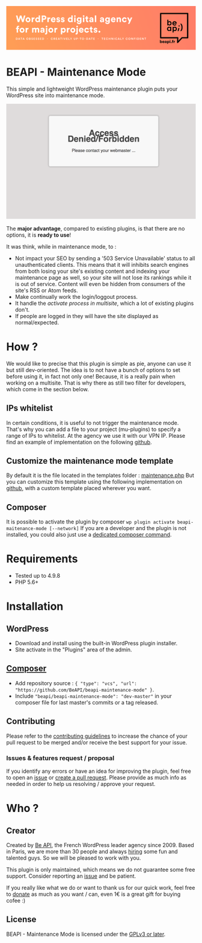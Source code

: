 <a href="https://beapi.fr">![Be API Github Banner](.wordpress.org/banner-github.png)</a>

# BEAPI - Maintenance Mode

This simple and lightweight WordPress maintenance plugin puts your WordPress site into maintenance mode.

![BEAPI - Maintenance Mode](.wordpress.org/screenshot-1.jpg)

The <b>major advantage</b>, compared to existing plugins, is that there are no options, it is <b>ready to use</b>!

It was think, while in maintenance mode, to :
- Not impact your SEO by sending a '503 Service Unavailable' status to all unauthenticated clients. This means that it will inhibits search engines from both losing your site's existing content and indexing your maintenance page as well, so your site will not lose its rankings while it is out of service. Content will even be hidden from consumers of the site's RSS or Atom feeds.
- Make continually work the login/loggout process.
- It handle the *activate process in multisite*, which a lot of existing plugins don't.
- If people are logged in they will have the site displayed as normal/expected.

# How ?

We would like to precise that this plugin is simple as pie, anyone can use it but still dev-oriented. The idea is to not have a bunch of options to set before using it, in fact not only one! Because, it is a really pain when working on a multisite.
That is why there as still two filter for developers, which come in the section below.

## IPs whitelist

In certain conditions, it is useful to not trigger the maintenance mode. That's why you can add a file to your project (mu-plugins) to specify a range of IPs to whitelist. At the agency we use it with our VPN IP.
Please find an example of implementation on the following [github](https://github.com/BeAPI/bea-plugin-defaults/blob/master/default-beapi-maintenance-mode.php).

## Customize the maintenance mode template

By default it is the file located in the templates folder : [maintenance.php](https://github.com/BeAPI/beapi-maintenance-mode/blob/master/templates/maintenance.php)
But you can customize this template using the following implementation on [github](https://github.com/BeAPI/bea-plugin-defaults/blob/master/default-beapi-maintenance-mode.php), with a custom template placed wherever you want.

## Composer


It is possible to activate the plugin by composer `wp plugin activate beapi-maitenance-mode [--network]`
If you are a developer and the plugin is not installed, you could also just use a [dedicated composer command](https://github.com/BeAPI/composer-go-maintenance).

# Requirements

- Tested up to 4.9.8
- PHP 5.6+

# Installation

## WordPress

- Download and install using the built-in WordPress plugin installer.
- Site activate in the "Plugins" area of the admin.

## [Composer](http://composer.rarst.net/)

- Add repository source : `{ "type": "vcs", "url": "https://github.com/BeAPI/beapi-maintenance-mode" }`.
- Include `"beapi/beapi-maintenance-mode": "dev-master"` in your composer file for last master's commits or a tag released.

## Contributing

Please refer to the [contributing guidelines](.github/CONTRIBUTING.md) to increase the chance of your pull request to be merged and/or receive the best support for your issue.

### Issues & features request / proposal

If you identify any errors or have an idea for improving the plugin, feel free to open an [issue](../../issues/new) or [create a pull request](../../compare). Please provide as much info as needed in order to help us resolving / approve your request.

# Who ?

## Creator

Created by [Be API](https://beapi.fr), the French WordPress leader agency since 2009. Based in Paris, we are more than 30 people and always [hiring](https://beapi.workable.com) some fun and talented guys. So we will be pleased to work with you.

This plugin is only maintained, which means we do not guarantee some free support. Consider reporting an [issue](#issues--features-request--proposal) and be patient. 

If you really like what we do or want to thank us for our quick work, feel free to [donate](https://www.paypal.me/BeAPI) as much as you want / can, even 1€ is a great gift for buying cofee :)

## License

BEAPI - Maintenance Mode is licensed under the [GPLv3 or later](LICENSE.md).
